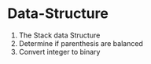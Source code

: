 # Data-Structure

01. The Stack data Structure
02. Determine if parenthesis are balanced
03. Convert integer to binary